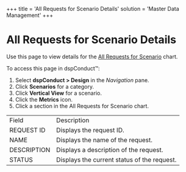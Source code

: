 +++
title = 'All Requests for Scenario Details'
solution = 'Master Data Management'
+++

# All Requests for Scenario Details

Use this page to view details for the [All Requests for
Scenario](All_Requests_for_Scenario.htm) chart.

To access this page in dspConduct™:

1.  Select **dspConduct \> Design** in the *Navigation* pane.
2.  Click **Scenarios** for a category.
3.  Click **Vertical View** for a scenario.
4.  Click the **Metrics** icon.
5.  Click a section in the All Requests for Scenario
chart.

|                                                                      |                                             |
| -------------------------------------------------------------------- | ------------------------------------------- |
| Field                                                                | Description                                 |
| REQUEST ID                                                           | Displays the request ID.                    |
| NAME                                                                 | Displays the name of the request.           |
| DESCRIPTION                                                          | Displays a description of the request.      |
| <span id="Request Status dspConduct" class="popUpLink">STATUS</span> | Displays the current status of the request. |
